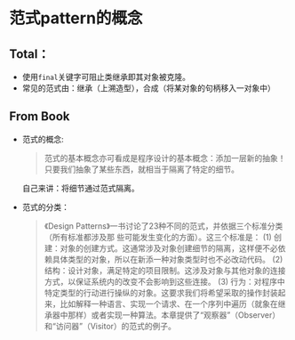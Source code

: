 # 范式pattern的概念
## Total：
- 使用`final`关键字可阻止类继承即其对象被克隆。
- 常见的范式由：继承（上溯造型），合成（将某对象的句柄移入一对象中）



## From Book
- 范式的概念:
  >范式的基本概念亦可看成是程序设计的基本概念：添加一层新的抽象！只要我们抽象了某些东西，就相当于隔离了特定的细节。

  自己来讲：将细节通过范式隔离。

- 范式的分类：
  >《Design Patterns》一书讨论了23种不同的范式，并依据三个标准分类（所有标准都涉及那
些可能发生变化的方面）。这三个标准是：
(1) 创建：对象的创建方式。这通常涉及对象创建细节的隔离，这样便不必依赖具体类型的对象，所以在新添一种对象类型时也不必改动代码。
(2) 结构：设计对象，满足特定的项目限制。这涉及对象与其他对象的连接方式，以保证系统内的改变不会影响到这些连接。
(3) 行为：对程序中特定类型的行动进行操纵的对象。这要求我们将希望采取的操作封装起来，比如解释一种语言、实现一个请求、在一个序列中遍历（就象在继承器中那样）或者实现一种算法。本章提供了“观察器”（Observer）和“访问器”（Visitor）的范式的例子。
